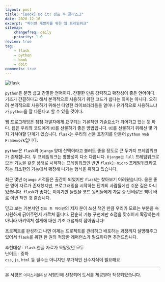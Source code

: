 ```yaml
---
layout: post
title: "[Book] Do it! 점프 투 플라스크"
date: 2020-12-16
excerpt: "파이썬 개발자를 위한 웹 프레임워크"
sitemap:
    changefreq: daily
    priority: 1.0
review: true
tag:
    - flask
    - python
    - book
    - doit
comments: true
---
```


![flask](https://sihan-son.github.io/public/book/easy/flask.jfif)

`python`은 분명 쉽고 간결한 언어이다. 간결한 만큼 강력하고 확장성이 좋은 언어이다. 기초가 간결하다고 해서 본격적으로 사용하기 위한 코드가 쉽다는 의미는 아니다. 오히려 본격적으로 사용하기 위해선 다양한 라이브러리들을 얼마나 유기적으로 사용하느냐가 `python`을 잘 다룬다고 할 수 있을 것이다.

웹 프로그래밍은 점점 개발자에게 요구되는 기본적인 기술요소가 되어가고 있는 듯 하다. 웹은 우리의 코드에게 `UI`를 선물하기 좋은 방법입니다. `UI`를 선물하기 위해선 몇 가지 거쳐야할 단계가 있습니다. `flask`는 우리의 선물 포장지를 만들어 `python Web Framework`입니다.

`python`은 `flask`와 `Django` 양대 산맥이라고 불러도 좋을 정도로 큰 두가지 프레임워크가 존재합니다. 두 프레임워크는 방향성이 다소 다릅니다. `Django`는 `Full` 프레임워크로 모든 기능을 갖춘 상태로 시작하는 프레임워크인 반면 `flask`는 `micro` 프레임워크라고 하는 최소한의 기능에서 확장해 나가는 형식을 취하고 있습니다.

최근 몇년 `Django` 서적들은 출간이 되었지만 `flask`는 찾아보기 어려웠습니다. 물론 좋은 영어 자료가 존재했지만, 프로그래밍을 시작하는 단계의 사람들에겐 쉬운 길은 아니었습니다. `flask`가 좋다는 이야기만 들었을 코드 몽키들에게 가뭄 중 단비같은 책이 바로 이번 책인 것 같습니다.

믿고 보는 기본서인 `점프 투 파이썬`의 저자 분이 쓰신 책인 만큼 우리가 모르는 부분을 속 시원하게 긁어주면서 가르쳐 줍니다. 단순히 기능 구현에만 초점을 맞추어서 확장하는게 아니라 아키텍쳐 설계에 대한 기초 개념까지 잡아줍니다!

프로젝트를 완성하고 나면 이제는 프로젝트를 관리하고 배포하는 과정까지 설명해주고 있어서 `flask`를 위한 한 권의 적당한 레퍼런스가 필요하다면 추천드립니다.

추천대상 : `flask` 한글 자료가 목말랐던 모두  
난이도 : 중하  
`css`, `js`, `html` 등 필수는 아니지만 부가적인 선수지식이 필요해요

---

본 서평은 `이지스퍼블리싱` 서평단에 선정되어 도서를 제공받아 작성되었습니다.
